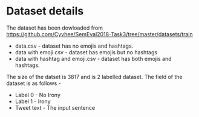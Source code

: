 # Dataset details
The dataset has been dowloaded from https://github.com/Cyvhee/SemEval2018-Task3/tree/master/datasets/train 
* data.csv - dataset has no emojis and hashtags.
* data with emoji.csv - dataset has emojis but no hashtags
* data with hashtag and emoji.csv - dataset has both emojis and hashtags.

The size of the datset is 3817 and is 2 labelled dataset.
The field of the dataset is as follows -
* Label 0 - No Irony
* Label 1 - Irony
* Tweet text - The input sentence
